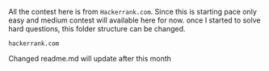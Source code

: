 All the contest here is from `Hackerrank.com`.
Since this is starting pace only easy and medium contest will available here for now.
once I started to solve hard questions, this folder structure can be changed.

```
hackerrank.com
```

Changed readme.md
will update after this month